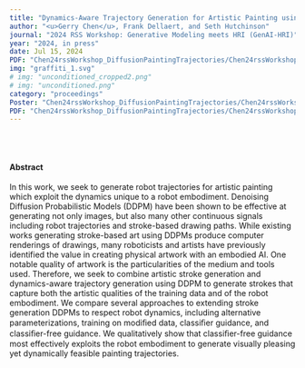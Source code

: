 ```yaml
---
title: "Dynamics-Aware Trajectory Generation for Artistic Painting using Diffusion"
author: "<u>Gerry Chen</u>, Frank Dellaert, and Seth Hutchinson"
journal: "2024 RSS Workshop: Generative Modeling meets HRI (GenAI-HRI)"
year: "2024, in press"
date: Jul 15, 2024
PDF: "Chen24rssWorkshop_DiffusionPaintingTrajectories/Chen24rssWorkshop_DiffusionPaintingTrajectories.pdf"
img: "graffiti_1.svg"
# img: "unconditioned_cropped2.png"
# img: "unconditioned.png"
category: "proceedings"
Poster: "Chen24rssWorkshop_DiffusionPaintingTrajectories/Chen24rssWorkshop_poster.pdf"
PDF: "Chen24rssWorkshop_DiffusionPaintingTrajectories/Chen24rssWorkshop_DiffusionPaintingTrajectories.pdf"
---
```


<br />
<br />

#### Abstract

In this work, we seek to generate robot trajectories for artistic painting which exploit the dynamics unique to a robot embodiment. Denoising Diffusion Probabilistic Models (DDPM) have been shown to be effective at generating not only images, but also many other continuous signals including robot trajectories and stroke-based drawing paths. While existing works generating stroke-based art using DDPMs produce computer renderings of drawings, many roboticists and artists have previously identified the value in creating physical artwork with an embodied AI. One notable quality of artwork is the particularities of the medium and tools used. Therefore, we seek to combine artistic stroke generation and dynamics-aware trajectory generation using DDPM to generate strokes that capture both the artistic qualities of the training data and of the robot embodiment. We compare several approaches to extending stroke generation DDPMs to respect robot dynamics, including alternative parameterizations, training on modiﬁed data, classiﬁer guidance, and classiﬁer-free guidance. We qualitatively show that classiﬁer-free guidance most effectively exploits the robot embodiment to generate visually pleasing yet dynamically feasible painting trajectories.
